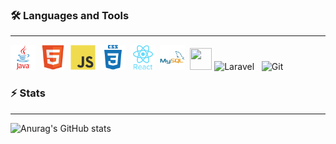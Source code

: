 ### :hammer_and_wrench: Languages and Tools
---
<div>
   <img src="https://github.com/devicons/devicon/blob/master/icons/java/java-original-wordmark.svg" title="Java" alt="Java" width="40" height="40"/>&nbsp;
   <img src="https://github.com/devicons/devicon/blob/master/icons/html5/html5-original.svg" title="HTML5" alt="HTML" width="40" height="40"/>&nbsp;
   <img src="https://github.com/devicons/devicon/blob/master/icons/javascript/javascript-original.svg" title="JavaScript" alt="JavaScript" width="40" height="40"/>&nbsp;
   <img src="https://github.com/devicons/devicon/blob/master/icons/css3/css3-plain-wordmark.svg"  title="CSS3" alt="CSS" width="40" height="40"/>&nbsp;
   <img src="https://github.com/devicons/devicon/blob/master/icons/react/react-original-wordmark.svg"  title="React" alt="React" width="40" height="40"/>&nbsp;
   <img src="https://github.com/devicons/devicon/blob/master/icons/mysql/mysql-original-wordmark.svg" title="MySQL"  alt="MySQL" width="40" height="40"/>&nbsp;
   <img src = "https://laravel.com/img/logomark.min.svg" alt="" width = "35" height="35"/>
   <img src="https://laravel.com/img/logotype.min.svg" title="Laravel"  alt="Laravel" width="40" height="40"/> &nbsp;
   <img src="https://git-scm.com/images/logo@2x.png" title="Git" alt="Git" width="50" height="30"/>
</div>

### ⚡ Stats
---
![Anurag's GitHub stats](https://github-readme-stats.vercel.app/api?username=JohannCastillo&show_icons=true&hide=stars&theme=transparent)
<!-- ![Top Langs](https://github-readme-stats.vercel.app/api/top-langs/?username=JohannCastillo&theme=tokyonight) -->



<!--
**JohannCastillo/JohannCastillo** is a ✨ _special_ ✨ repository because its `README.md` (this file) appears on your GitHub profile.

Here are some ideas to get you started:

- 🔭 I’m currently working on ...
- 🌱 I’m currently learning ...
- 👯 I’m looking to collaborate on ...
- 🤔 I’m looking for help with ...
- 💬 Ask me about ...
- 📫 How to reach me: ...
- 😄 Pronouns: ...
- ⚡ Fun fact: ...
-->
